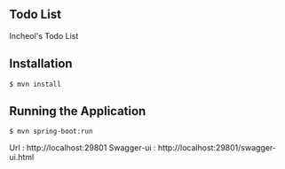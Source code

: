## Todo List
Incheol's Todo List

## Installation
```
$ mvn install
```

## Running the Application
```
$ mvn spring-boot:run
```
Url : http://localhost:29801
Swagger-ui : http://localhost:29801/swagger-ui.html







